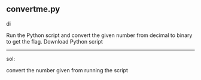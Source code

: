 ## convertme.py

di

Run the Python script and convert the given number from decimal to binary to get the flag. Download Python script

---

sol:

convert the number given from running the script


